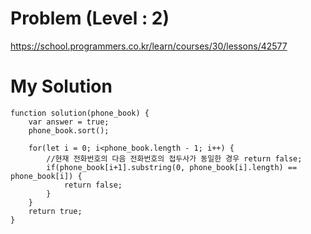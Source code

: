 # Problem (Level : 2)
https://school.programmers.co.kr/learn/courses/30/lessons/42577

# My Solution
```
function solution(phone_book) {
    var answer = true;
    phone_book.sort(); 

    for(let i = 0; i<phone_book.length - 1; i++) {
        //현재 전화번호의 다음 전화번호의 접두사가 동일한 경우 return false; 
        if(phone_book[i+1].substring(0, phone_book[i].length) == phone_book[i]) {
            return false;
        }
    }
    return true;
}
```
